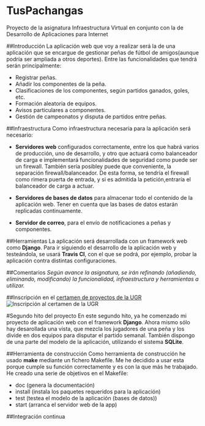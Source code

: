 # TusPachangas
Proyecto de la asignatura Infraestructura Virtual en conjunto con la de Desarrollo de Aplicaciones para Internet

##Introducción
La aplicación web que voy a realizar será la de una aplicación que se encargue de gestionar peñas de fútbol de amigos(aunque podría ser ampliada a otros deportes). Entre las funcionalidades que tendrá serán principalmente:
* Registrar peñas.
* Añadir los componentes de la peña.
* Clasificaciones de los componentes, según partidos ganados, goles, etc.
* Formación aleatoria de equipos.
* Avisos particulares a componentes.
* Gestión de campeonatos y disputa de partidos entre peñas.
	
##Infraestructura
Como infraestructura necesaria para la aplicación será necesario:
* **Servidores web** configurados correctamente, entre los que habrá varios de producción, uno de desarrollo, y otro que actuará como balanceador de carga e implementará funcionalidades de seguridad como puede ser un firewall. También sería posibley puede que conveniente, la separación firewall/balanceador. De esta forma, se tendría el firewall como rimera puerta de entrada, y si es admitida la petición,entraría el balanceador de carga a actuar.

* **Servidores de bases de datos** para almacenar todo el contenido de la aplicación web. Tener en cuenta que las bases de datos estarán replicadas continuamente.
	
* **Servidor de correo**, para el envío de notificaciones a peñas y componentes.	
	
##Herramientas
La aplicación será desarrollada con un framework web como **Django**.
Para ir siguiendo el desarrollo de la aplicación web y testeándola, se usará **Travis CI**, con el que se podrá, por ejemplo, probar la aplicación contra distintas configuraciones.

##Comentarios
*Según avance la asignatura, se irán refinando (añadiendo, eliminando, modificando) la funcionalidad, infraestructura y herramientas a utilizar.*
	
##Inscripción en el [certamen de proyectos de la UGR](http://osl.ugr.es/bases-de-los-premios-a-proyectos-libres-de-la-ugr/)
![Inscripción al certamen de la UGR](http://i1016.photobucket.com/albums/af281/raperaco/inscripcionCertamenUGR_zps34rx09mo.png)

#Segundo hito del proyecto
En este segundo hito, ya he comenzado mi proyecto de aplicación web con el framework **Django**. Ahora mismo sólo hay desarollada una vista, que mezcla los jugadores de una peña y los divide en dos equipos para disputar el partido semanal. También dispongo de una parte del modelo de la aplicación, utilizando el sistema **SQLite**.

##Herramienta de construcción
Como herramienta de construcción he usado **make** mediante un fichero Makefile. Me he decidido a usar esta porque cumple su función correctamente y es con la que más he trabajado.
He creado una serie de objetivos en el Makefile:
* doc (genera la documentación)
* install (instala los paquetes requeridos para la aplicación)
* test (testea el modelo de la aplicación (bases de datos))
* start (arranca el servidor web de la app)

##Integración continua